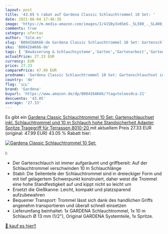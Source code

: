 ```yaml
---
layout: post
title: '43.05 % rabat auf Gardena Classic Schlauchtrommel 10 Set: '
date: 2021-06-04 17:46:38
image: 'https://m.media-amazon.com/images/I/415By3x0SmS._SL500_._SL400_.jpg'
comments: true
category: ofertas
author: 'tole.es'
slug: 'B004I6AK66-de Gardena Classic Schlauchtrommel 10 Set: Gartenschlauchset...'
sku: 'B004I6AK66-de'
tags: [ 'Bewässerung & Schlauchsysteme','Garten','Gartenarbeit','Gartenschläuche & Zubehör','Regular Stores','Schlauchtrommeln','Shops','gardena', ]
actualPrice: 27.33 EUR
currency: EUR
price: 27.33
comparePrice: 47.99 EUR
prodname: 'Gardena Classic Schlauchtrommel 10 Set: Gartenschlauchset inkl. Schlauchtrommel und 10 m Schlauch  hohe Standsicherheit  Adapter  Spritze  Tragegriff  für Terrassen  8010-20 '
country: 'de'
flag: '🇩🇪'
brand: 'Gardena'
buyurl: 'https://www.amazon.de/dp/B004I6AK66/?tag=tolees0ca-21'
descuento: '43.05'
average: '27.33'
---
```


Es gibt ein [Gardena Classic Schlauchtrommel 10 Set: Gartenschlauchset inkl. Schlauchtrommel und 10 m Schlauch  hohe Standsicherheit  Adapter  Spritze  Tragegriff  für Terrassen  8010-20 ](https://www.amazon.de/dp/B004I6AK66/?tag=tolees0ca-21) mit aktuellem Preis 27.33 EUR (original: 47.99 EUR) 43.05 % Rabatt hier:

[![Gardena Classic Schlauchtrommel 10 Set: ](https://m.media-amazon.com/images/I/415By3x0SmS._SL500_._SL400_.jpg)](https://www.amazon.de/dp/B004I6AK66/?tag=tolees0ca-21)

ℹ️:

- Der Gartenschlauch ist immer aufgeräumt und griffbereit: Auf der Schlauchtrommel verschwinden 10 m Schlauchlänge
- Stabil: Die Seitenteile der Schlauchtrommel sind in dreieckiger Form und mit tief gelagertem Schwerpunkt konstruiert, daher weist die Trommel eine hohe Standfestigkeit auf und kippt nicht so leicht um
- Ersetzt die Gießkanne: Leicht, kompakt und platzsparend aufzubewahren
- Bequemer Transport: Trommel lässt sich dank des handlichen Griffs angenehm transportieren und überall schnell einsetzen
- Lieferumfang beinhaltet: 1x GARDENA Schlauchtrommel, 1x 10 m Schlauch Ø 13 mm (1/2"), Original GARDENA Systemteile, 1x Spritze.

[🛒 kauf es hier!!](https://www.amazon.de/dp/B004I6AK66/?tag=tolees0ca-21)
